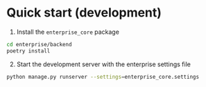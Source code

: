 # Quick start (development)

1. Install the `enterprise_core` package

```bash
cd enterprise/backend
poetry install
```

2. Start the development server with the enterprise settings file

```bash
python manage.py runserver --settings=enterprise_core.settings
```
